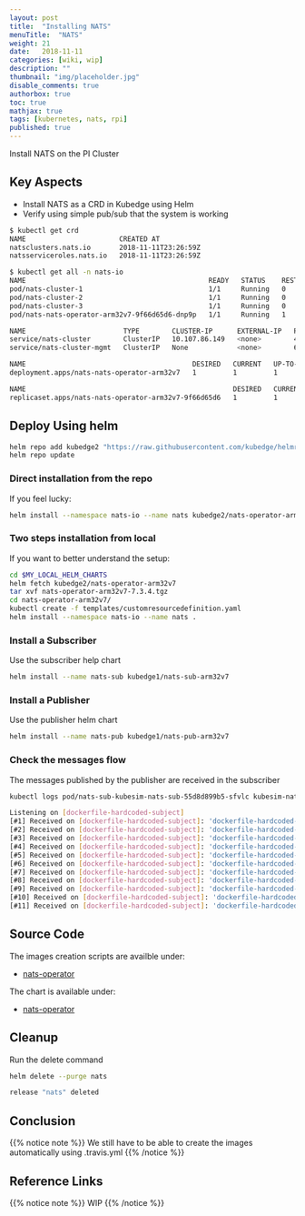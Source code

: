 ```yaml
---
layout: post
title:  "Installing NATS"
menuTitle:  "NATS"
weight: 21
date:   2018-11-11
categories: [wiki, wip]
description: ""
thumbnail: "img/placeholder.jpg"
disable_comments: true
authorbox: true
toc: true
mathjax: true
tags: [kubernetes, nats, rpi]
published: true
---
```


Install NATS on the PI Cluster

<!--more-->

## Key Aspects

- Install NATS as a CRD in Kubedge using Helm
- Verify using simple pub/sub that the system is working

```bash
$ kubectl get crd
NAME                       CREATED AT
natsclusters.nats.io       2018-11-11T23:26:59Z
natsserviceroles.nats.io   2018-11-11T23:26:59Z

$ kubectl get all -n nats-io
NAME                                             READY   STATUS    RESTARTS   AGE
pod/nats-cluster-1                               1/1     Running   0          89m
pod/nats-cluster-2                               1/1     Running   0          89m
pod/nats-cluster-3                               1/1     Running   0          89m
pod/nats-nats-operator-arm32v7-9f66d65d6-dnp9p   1/1     Running   1          90m

NAME                        TYPE        CLUSTER-IP      EXTERNAL-IP   PORT(S)             AGE
service/nats-cluster        ClusterIP   10.107.86.149   <none>        4222/TCP            89m
service/nats-cluster-mgmt   ClusterIP   None            <none>        6222/TCP,8222/TCP   89m

NAME                                         DESIRED   CURRENT   UP-TO-DATE   AVAILABLE   AGE
deployment.apps/nats-nats-operator-arm32v7   1         1         1            1           90m

NAME                                                   DESIRED   CURRENT   READY   AGE
replicaset.apps/nats-nats-operator-arm32v7-9f66d65d6   1         1         1       90m
```

## Deploy Using helm

```bash
helm repo add kubedge2 "https://raw.githubusercontent.com/kubedge/helmrepos/arm32v7/kubedge2"
helm repo update
```

### Direct installation from the repo

If you feel lucky:

```bash
helm install --namespace nats-io --name nats kubedge2/nats-operator-arm32v7
```

### Two steps installation from local

If you want to better understand the setup:

```bash
cd $MY_LOCAL_HELM_CHARTS
helm fetch kubedge2/nats-operator-arm32v7
tar xvf nats-operator-arm32v7-7.3.4.tgz
cd nats-operator-arm32v7/
kubectl create -f templates/customresourcedefinition.yaml
helm install --namespace nats-io --name nats .
```
### Install a Subscriber

Use the subscriber help chart

```bash
helm install --name nats-sub kubedge1/nats-sub-arm32v7
```

### Install a Publisher

Use the publisher helm chart

```bash
helm install --name nats-pub kubedge1/nats-pub-arm32v7
```

### Check the messages flow

The messages published by the publisher are received in the subscriber

```bash
kubectl logs pod/nats-sub-kubesim-nats-sub-55d8d899b5-sfvlc kubesim-nats-sub-arm32v7

Listening on [dockerfile-hardcoded-subject]
[#1] Received on [dockerfile-hardcoded-subject]: 'dockerfile-hardcoded-message'
[#2] Received on [dockerfile-hardcoded-subject]: 'dockerfile-hardcoded-message'
[#3] Received on [dockerfile-hardcoded-subject]: 'dockerfile-hardcoded-message'
[#4] Received on [dockerfile-hardcoded-subject]: 'dockerfile-hardcoded-message'
[#5] Received on [dockerfile-hardcoded-subject]: 'dockerfile-hardcoded-message'
[#6] Received on [dockerfile-hardcoded-subject]: 'dockerfile-hardcoded-message'
[#7] Received on [dockerfile-hardcoded-subject]: 'dockerfile-hardcoded-message'
[#8] Received on [dockerfile-hardcoded-subject]: 'dockerfile-hardcoded-message'
[#9] Received on [dockerfile-hardcoded-subject]: 'dockerfile-hardcoded-message'
[#10] Received on [dockerfile-hardcoded-subject]: 'dockerfile-hardcoded-message'
[#11] Received on [dockerfile-hardcoded-subject]: 'dockerfile-hardcoded-message'
```

## Source Code

The images creation scripts are availble under:

- [nats-operator](https://github.com/kubedge/kube-rpi/tree/master/images/nats-operator)

The chart is available under:

- [nats-operator](https://github.com/kubedge/kube-rpi/tree/master/charts/nats-operator-arm32v7)

## Cleanup

Run the delete command

```bash
helm delete --purge nats

release "nats" deleted
```

## Conclusion

{{% notice note %}}
We still have to be able to create the images automatically using .travis.yml
{{% /notice %}}

## Reference Links

{{% notice note %}}
WIP
{{% /notice %}}
